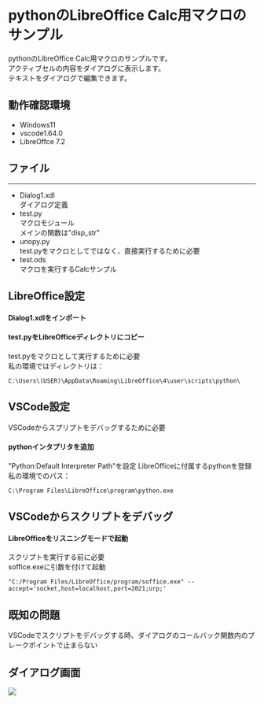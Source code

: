 # pythonのLibreOffice Calc用マクロのサンプル
pythonのLibreOffice Calc用マクロのサンプルです。  
アクティブセルの内容をダイアログに表示します。  
テキストをダイアログで編集できます。  
## 動作確認環境
+ Windows11
+ vscode1.64.0
+ LibreOffce 7.2  
## ファイル
-----
+ Dialog1.xdl   
ダイアログ定義  
+ test.py  
マクロモジュール  
メインの関数は"disp_str"  
+ unopy.py  
test.pyをマクロとしてではなく、直接実行するために必要  
+ test.ods  
マクロを実行するCalcサンプル  
## LibreOffice設定
#### Dialog1.xdlをインポート   
#### test.pyをLibreOfficeディレクトリにコピー  
test.pyをマクロとして実行するために必要  
私の環境ではディレクトリは：  
```
C:\Users\(USER)\AppData\Roaming\LibreOffice\4\user\scripts\python\
```
## VSCode設定
VSCodeからスプリプトをデバッグするために必要  
#### pythonインタプリタを追加  
"Python:Default Interpreter Path"を設定
LibreOfficeに付属するpythonを登録    
私の環境でのパス：  
```
C:\Program Files\LibreOffice\program\python.exe
```
## VSCodeからスクリプトをデバッグ
#### LibreOfficeをリスニングモードで起動
スクリプトを実行する前に必要  
soffice.exeに引数を付けて起動  
```
"C:/Program Files/LibreOffice/program/soffice.exe" --accept='socket,host=localhost,port=2021;urp;'
```  
## 既知の問題
VSCodeでスクリプトをデバッグする時、ダイアログのコールバック関数内のブレークポイントで止まらない  
## ダイアログ画面
<img src="https://user-images.githubusercontent.com/6335693/50577268-4182f580-0e68-11e9-9c6e-129ac94d96d6.jpg"/>